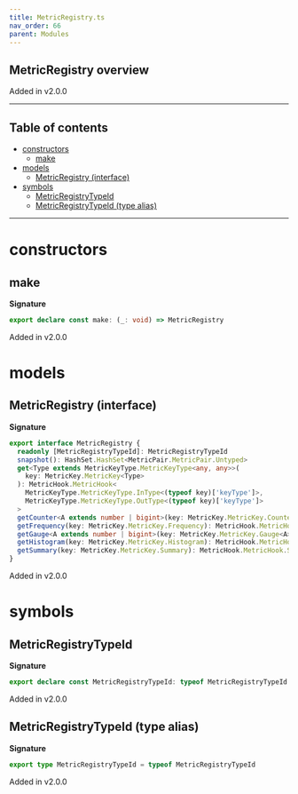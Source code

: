 ```yaml
---
title: MetricRegistry.ts
nav_order: 66
parent: Modules
---
```


## MetricRegistry overview

Added in v2.0.0

---

<h2 class="text-delta">Table of contents</h2>

- [constructors](#constructors)
  - [make](#make)
- [models](#models)
  - [MetricRegistry (interface)](#metricregistry-interface)
- [symbols](#symbols)
  - [MetricRegistryTypeId](#metricregistrytypeid)
  - [MetricRegistryTypeId (type alias)](#metricregistrytypeid-type-alias)

---

# constructors

## make

**Signature**

```ts
export declare const make: (_: void) => MetricRegistry
```

Added in v2.0.0

# models

## MetricRegistry (interface)

**Signature**

```ts
export interface MetricRegistry {
  readonly [MetricRegistryTypeId]: MetricRegistryTypeId
  snapshot(): HashSet.HashSet<MetricPair.MetricPair.Untyped>
  get<Type extends MetricKeyType.MetricKeyType<any, any>>(
    key: MetricKey.MetricKey<Type>
  ): MetricHook.MetricHook<
    MetricKeyType.MetricKeyType.InType<(typeof key)['keyType']>,
    MetricKeyType.MetricKeyType.OutType<(typeof key)['keyType']>
  >
  getCounter<A extends number | bigint>(key: MetricKey.MetricKey.Counter<A>): MetricHook.MetricHook.Counter<A>
  getFrequency(key: MetricKey.MetricKey.Frequency): MetricHook.MetricHook.Frequency
  getGauge<A extends number | bigint>(key: MetricKey.MetricKey.Gauge<A>): MetricHook.MetricHook.Gauge<A>
  getHistogram(key: MetricKey.MetricKey.Histogram): MetricHook.MetricHook.Histogram
  getSummary(key: MetricKey.MetricKey.Summary): MetricHook.MetricHook.Summary
}
```

Added in v2.0.0

# symbols

## MetricRegistryTypeId

**Signature**

```ts
export declare const MetricRegistryTypeId: typeof MetricRegistryTypeId
```

Added in v2.0.0

## MetricRegistryTypeId (type alias)

**Signature**

```ts
export type MetricRegistryTypeId = typeof MetricRegistryTypeId
```

Added in v2.0.0

